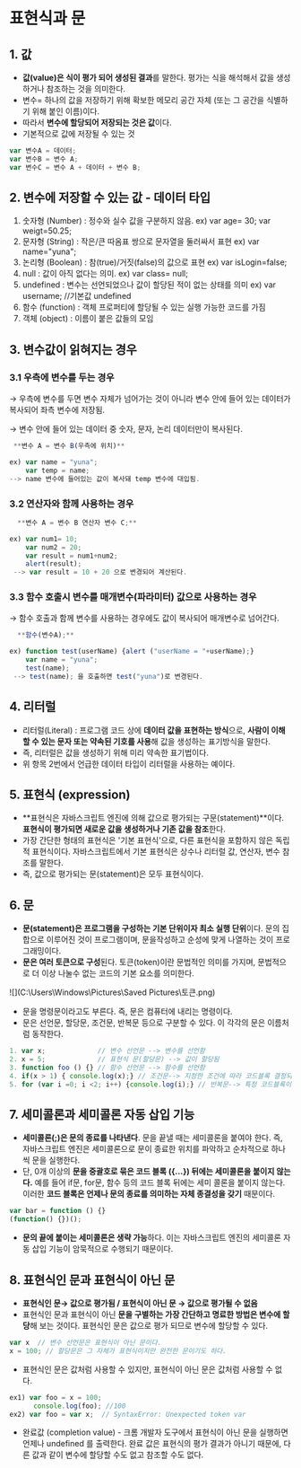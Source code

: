# 표현식과 문



## 1. 값

- **값(value)은 식이 평가 되어 생성된 결과**를 말한다. 평가는 식을 해석해서 값을 생성하거나 참조하는 것을 의미한다.
- 변수= 하나의 값을 저장하기 위해 확보한 메모리 공간 자체 (또는 그 공간을 식별하기 위해 붙인 이름)이다.
- 따라서 **변수에 할당되어 저장되는 것은 값**이다.
- 기본적으로 값에 저장될 수 있는 것

```jsx
var 변수A = 데이터;
var 변수B = 변수 A;
var 변수C = 변수 A + 데이터 + 변수 B;
```





## 2. 변수에 저장할 수 있는 값 - 데이터 타입

1. 숫자형 (Number) : 정수와 실수 값을 구분하지 않음.  ex) var age= 30; var weigt=50.25;
2. 문자형 (String) : 작은/큰 따옴표 쌍으로 문자열을 둘러싸서 표현  ex) var name="yuna";
3. 논리형 (Boolean) : 참(true)/거짓(false)의 값으로 표현  ex) var isLogin=false;
4. null : 값이 아직 없다는 의미.   ex) var class= null;
5. undefined : 변수는 선언되었으나 값이 할당된 적이 없는 상태를 의미  ex) var username;  //기본값 undefined
6. 함수 (function) : 객체 프로퍼티에 할당될 수 있는 실행 가능한 코드를 가짐
7. 객체 (object) : 이름이 붙은 값들의 모임





## 3. 변수값이 읽혀지는 경우

###    3.1 우측에 변수를 두는 경우

→ 우측에 변수를 두면 변수 자체가 넘어가는 것이 아니라 변수 안에 들어 있는 데이터가 복사되어 좌측 변수에 저장됨.

→ 변수 안에 들어 있는 데이터 중 숫자, 문자, 논리 데이터만이 복사된다.

```jsx
 **변수 A = 변수 B(우측에 위치)**

ex) var name = "yuna";
    var temp = name;
--> name 변수에 들어있는 값이 복사돼 temp 변수에 대입됨.
```

###     3.2 연산자와 함께 사용하는 경우

```jsx
  **변수 A = 변수 B 연산자 변수 C;**

ex) var num1= 10;
    var num2 = 20;
    var result = num1+num2;
    alert(result);
 --> var result = 10 + 20 으로 변경되어 계산된다.
```

###    3.3 함수 호출시 변수를 매개변수(파라미터) 값으로 사용하는 경우

→ 함수 호출과 함께 변수를 사용하는 경우에도 값이 복사되어 매개변수로 넘어간다.

```jsx
  **함수(변수A);**

ex) function test(userName) {alert ("userName = "+userName);}
    var name = "yuna";
    test(name);
 --> test(name); 을 호출하면 test("yuna")로 변경된다.
```





## 4. 리터럴

- 리터럴(Literal) : 프로그램 코드 상에 **데이터 값을 표현하는 방식**으로, **사람이 이해할 수 있는 문자 또는 약속된 기호를 사용**해 값을 생성하는 표기방식을 말한다.
- 즉, 리터럴은 값을 생성하기 위해 미리 약속한 표기법이다.
- 위 항목 2번에서 언급한 데이터 타입이 리터럴을 사용하는 예이다.



## 5. 표현식 (expression)

- **표현식은 자바스크립트 엔진에 의해 값으로 평가되는 구문(statement)**이다. **표현식이 평가되면 새로운 값을 생성하거나 기존 값을 참조**한다.
- 가장 간단한 형태의 표현식은 '기본 표현식'으로, 다른 표현식을 포함하지 않은 독립적 표현식이다. 자바스크립트에서 기본 표현식은 상수나 리터럴 값, 연산자, 변수 참조를 말한다.
- 즉, 값으로 평가되는 문(statement)은 모두 표현식이다.



## 6. 문

- **문(statement)은 프로그램을 구성하는 기본 단위이자 최소 실행 단위**이다. 문의 집합으로 이루어진 것이 프로그램이며, 문을작성하고 순성에 맞게 나열하는 것이 프로그래밍이다.
- **문은 여러 토큰으로 구성**된다. 토큰(token)이란 문법적인 의미를 가지며, 문법적으로 더 이상 나눌수 없는 코드의 기본 요소를 의미한다.

![](C:\Users\Windows\Pictures\Saved Pictures\토큰.png)

- 문을 명령문이라고도 부른다. 즉, 문은 컴퓨터에 내리는 명령이다.
- 문은 선언문, 할당문, 조건문, 반복문 등으로 구분할 수 있다. 이 각각의 문은 이름처럼 동작한다.

```jsx
1. var x;             // 변수 선언문 --> 변수를 선언함
2. x = 5;             // 표현식 문(할당문) --> 값이 할당됨
3. function foo () {} // 함수 선언문 --> 함수를 선언함
4. if(x > 1) { console.log(x);} // 조건문--> 지정한 조건에 따라 코드블록 결정되어 실행
5. for (var i =0; i <2; i++) {console.log(i);} // 반복문--> 특정 코드블록이 반복 실행
```



## 7. 세미콜론과 세미콜론 자동 삽입 기능

- **세미콜론(;)은 문의 종료를 나타낸다**. 문을 끝낼 때는 세미콜론을 붙여야 한다.  즉, 자바스크립트 엔진은 세미콜론으로 문이 종료한 위치를 파악하고 순차적으로 하나씩 문을 실행한다.
- 단, 0개 이상의 **문을 중괄호로 묶은 코드 블록 ({...}) 뒤에는 세미콜론을 붙이지 않는다.** 예를 들어 if문, for문, 함수 등의 코드 블록 뒤에는 세미 콜론을 붙이지 않는다. 이러한 **코드 블록은 언제나 문의 종료를 의미하는 자체 종결성을 갖기** 때문이다.

```jsx
var bar = function () {}
(function() {})();
```

- **문의 끝에 붙이는 세미콜론은 생략 가능**하다. 이는 자바스크립트 엔진의 세미콜론 자동 삽입 기능이 암묵적으로 수행되기 때문이다.



## 8. 표현식인 문과 표현식이 아닌 문

- **표현식인 문→ 값으로 평가됨 / 표현식이 아닌 문 → 값으로 평가될 수 없음**
- 표현식인 문과 표현식이 아닌 **문을 구별하는 가장 간단하고 명료한 방법은 변수에 할당**해 보는 것이다. 표현식인 문은 값으로 평가 되므로 변수에 할당할 수 있다.

```jsx
var x  // 변수 선언문은 표현식이 아닌 문이다.
x = 100; // 할당문은 그 자체가 표현식이지만 완전한 문이기도 하다. 
```

- 표현식인 문은 값처럼 사용할 수 있지만, 표현식이 아닌 문은 값처럼 사용할 수 없다.

```jsx
ex1) var foo = x = 100;
      console.log(foo); //100
ex2) var foo = var x;  // SyntaxError: Unexpected token var
```

- 완료값 (completion value) - 크롬 개발자 도구에서 표현식이 아닌 문을 실행하면 언제나 undefined 를 출력한다. 완료 값은 표현식의 평가 결과가 아니기 때문에, 다른 값과 같이 변수에 할당할 수도 없고 참조할 수도 없다.